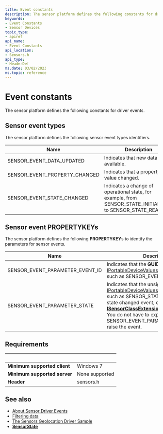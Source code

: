 ```yaml
---
title: Event constants
description: The sensor platform defines the following constants for driver events.
keywords:
- Event Constants
- Sensor Devices
topic_type:
- apiref
api_name:
- Event Constants
api_location:
- Sensors.h
api_type:
- HeaderDef
ms.date: 03/02/2023
ms.topic: reference
---
```


# Event constants

The sensor platform defines the following constants for driver events.

## Sensor event types

The sensor platform defines the following sensor event types identifiers.

| Name | Description |
|---|---|
| SENSOR_EVENT_DATA_UPDATED | Indicates that new data is available. |
| SENSOR_EVENT_PROPERTY_CHANGED | Indicates that a property value changed. |
| SENSOR_EVENT_STATE_CHANGED | Indicates a change of operational state, for example, from SENSOR_STATE_INITIALIZING to SENSOR_STATE_READY. |

## Sensor event PROPERTYKEYs

The sensor platform defines the following **PROPERTYKEY**s to identify the parameters for sensor events.

| Name | Description |
|---|---|
| SENSOR_EVENT_PARAMETER_EVENT_ID | Indicates that the **GUID** value in [IPortableDeviceValues](/windows-hardware/drivers/ddi/portabledevicetypes/nn-portabledevicetypes-iportabledevicevalues) is an event type ID, such as SENSOR_EVENT_DATA_UPDATED. |
| SENSOR_EVENT_PARAMETER_STATE | Indicates that the unsigned integer value in [IPortableDeviceValues](/windows-hardware/drivers/ddi/portabledevicetypes/nn-portabledevicetypes-iportabledevicevalues) is a sensor state, such as SENSOR_STATE_READY. To raise a state changed event, call **[ISensorClassExtension::PostStateChange](/windows-hardware/drivers/ddi/sensorsclassextension/nf-sensorsclassextension-isensorclassextension-poststatechange)**. You do not have to explicitly specify SENSOR_EVENT_PARAMETER_STATE to raise the event. |

## Requirements

| &nbsp; | &nbsp; |
|---|---|
| **Minimum supported client** | Windows 7 |
| **Minimum supported server** | None supported |
| **Header** | sensors.h |

## See also

- [About Sensor Driver Events](about-sensor-driver-events.md)
- [Filtering data](filtering-data.md)
- [The Sensors Geolocation Driver Sample](../gnss/sensors-geolocation-driver-sample.md)
- **[SensorState](/windows-hardware/drivers/ddi/sensorsclassextension/ne-sensorsclassextension-__midl___midl_itf_windowssensorclassextension_0000_0000_0001)**
